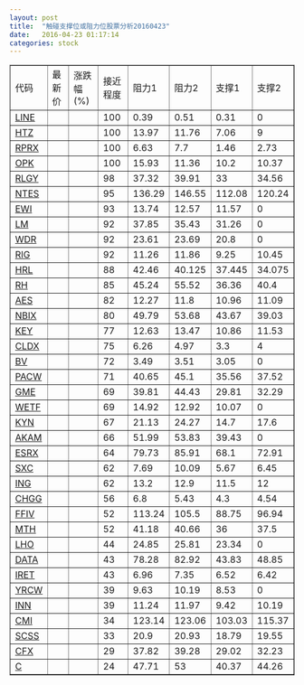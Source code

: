 ```yaml
---
layout: post
title:  "触碰支撑位或阻力位股票分析20160423"
date:   2016-04-23 01:17:14
categories: stock
---
```

<script type="text/javascript">
var stockList = []
stockList.push('gb_line');
stockList.push('gb_htz');
stockList.push('gb_rprx');
stockList.push('gb_opk');
stockList.push('gb_rlgy');
stockList.push('gb_ntes');
stockList.push('gb_ewi');
stockList.push('gb_lm');
stockList.push('gb_wdr');
stockList.push('gb_rig');
stockList.push('gb_hrl');
stockList.push('gb_rh');
stockList.push('gb_aes');
stockList.push('gb_nbix');
stockList.push('gb_key');
stockList.push('gb_cldx');
stockList.push('gb_bv');
stockList.push('gb_pacw');
stockList.push('gb_gme');
stockList.push('gb_wetf');
stockList.push('gb_kyn');
stockList.push('gb_akam');
stockList.push('gb_esrx');
stockList.push('gb_sxc');
stockList.push('gb_ing');
stockList.push('gb_chgg');
stockList.push('gb_ffiv');
stockList.push('gb_mth');
stockList.push('gb_lho');
stockList.push('gb_data');
stockList.push('gb_iret');
stockList.push('gb_yrcw');
stockList.push('gb_inn');
stockList.push('gb_cmi');
stockList.push('gb_scss');
stockList.push('gb_cfx');
stockList.push('gb_c');
</script>
<table border="1">
 <tr>
 <td>代码</td>
 <td>最新价</td>
 <td>涨跌幅(%)</td>
 <td>接近程度</td>
 <td>阻力1</td>
 <td>阻力2</td>
 <td>支撑1</td>
 <td>支撑2</td>
</tr>
  <tr id="line" class="red">
  <td><a href="http://stock.finance.sina.com.cn/usstock/quotes/LINE.html" target="_blank">LINE</a></td><td></td><td></td><td>100</td><td>0.39</td><td>0.51</td><td>0.31</td><td>0</td></tr>
  <tr id="htz" class="green">
  <td><a href="http://stock.finance.sina.com.cn/usstock/quotes/HTZ.html" target="_blank">HTZ</a></td><td></td><td></td><td>100</td><td>13.97</td><td>11.76</td><td>7.06</td><td>9</td></tr>
  <tr id="rprx" class="green">
  <td><a href="http://stock.finance.sina.com.cn/usstock/quotes/RPRX.html" target="_blank">RPRX</a></td><td></td><td></td><td>100</td><td>6.63</td><td>7.7</td><td>1.46</td><td>2.73</td></tr>
  <tr id="opk" class="red">
  <td><a href="http://stock.finance.sina.com.cn/usstock/quotes/OPK.html" target="_blank">OPK</a></td><td></td><td></td><td>100</td><td>15.93</td><td>11.36</td><td>10.2</td><td>10.37</td></tr>
  <tr id="rlgy" class="red">
  <td><a href="http://stock.finance.sina.com.cn/usstock/quotes/RLGY.html" target="_blank">RLGY</a></td><td></td><td></td><td>98</td><td>37.32</td><td>39.91</td><td>33</td><td>34.56</td></tr>
  <tr id="ntes" class="red">
  <td><a href="http://stock.finance.sina.com.cn/usstock/quotes/NTES.html" target="_blank">NTES</a></td><td></td><td></td><td>95</td><td>136.29</td><td>146.55</td><td>112.08</td><td>120.24</td></tr>
  <tr id="ewi" class="red">
  <td><a href="http://stock.finance.sina.com.cn/usstock/quotes/EWI.html" target="_blank">EWI</a></td><td></td><td></td><td>93</td><td>13.74</td><td>12.57</td><td>11.57</td><td>0</td></tr>
  <tr id="lm" class="red">
  <td><a href="http://stock.finance.sina.com.cn/usstock/quotes/LM.html" target="_blank">LM</a></td><td></td><td></td><td>92</td><td>37.85</td><td>35.43</td><td>31.26</td><td>0</td></tr>
  <tr id="wdr" class="red">
  <td><a href="http://stock.finance.sina.com.cn/usstock/quotes/WDR.html" target="_blank">WDR</a></td><td></td><td></td><td>92</td><td>23.61</td><td>23.69</td><td>20.8</td><td>0</td></tr>
  <tr id="rig" class="red">
  <td><a href="http://stock.finance.sina.com.cn/usstock/quotes/RIG.html" target="_blank">RIG</a></td><td></td><td></td><td>92</td><td>11.26</td><td>11.86</td><td>9.25</td><td>10.45</td></tr>
  <tr id="hrl" class="green">
  <td><a href="http://stock.finance.sina.com.cn/usstock/quotes/HRL.html" target="_blank">HRL</a></td><td></td><td></td><td>88</td><td>42.46</td><td>40.125</td><td>37.445</td><td>34.075</td></tr>
  <tr id="rh" class="red">
  <td><a href="http://stock.finance.sina.com.cn/usstock/quotes/RH.html" target="_blank">RH</a></td><td></td><td></td><td>85</td><td>45.24</td><td>55.52</td><td>36.36</td><td>40.4</td></tr>
  <tr id="aes" class="green">
  <td><a href="http://stock.finance.sina.com.cn/usstock/quotes/AES.html" target="_blank">AES</a></td><td></td><td></td><td>82</td><td>12.27</td><td>11.8</td><td>10.96</td><td>11.09</td></tr>
  <tr id="nbix" class="red">
  <td><a href="http://stock.finance.sina.com.cn/usstock/quotes/NBIX.html" target="_blank">NBIX</a></td><td></td><td></td><td>80</td><td>49.79</td><td>53.68</td><td>43.67</td><td>39.03</td></tr>
  <tr id="key" class="red">
  <td><a href="http://stock.finance.sina.com.cn/usstock/quotes/KEY.html" target="_blank">KEY</a></td><td></td><td></td><td>77</td><td>12.63</td><td>13.47</td><td>10.86</td><td>11.53</td></tr>
  <tr id="cldx" class="green">
  <td><a href="http://stock.finance.sina.com.cn/usstock/quotes/CLDX.html" target="_blank">CLDX</a></td><td></td><td></td><td>75</td><td>6.26</td><td>4.97</td><td>3.3</td><td>4</td></tr>
  <tr id="bv" class="red">
  <td><a href="http://stock.finance.sina.com.cn/usstock/quotes/BV.html" target="_blank">BV</a></td><td></td><td></td><td>72</td><td>3.49</td><td>3.51</td><td>3.05</td><td>0</td></tr>
  <tr id="pacw" class="red">
  <td><a href="http://stock.finance.sina.com.cn/usstock/quotes/PACW.html" target="_blank">PACW</a></td><td></td><td></td><td>71</td><td>40.65</td><td>45.1</td><td>35.56</td><td>37.52</td></tr>
  <tr id="gme" class="green">
  <td><a href="http://stock.finance.sina.com.cn/usstock/quotes/GME.html" target="_blank">GME</a></td><td></td><td></td><td>69</td><td>39.81</td><td>44.43</td><td>29.81</td><td>32.29</td></tr>
  <tr id="wetf" class="red">
  <td><a href="http://stock.finance.sina.com.cn/usstock/quotes/WETF.html" target="_blank">WETF</a></td><td></td><td></td><td>69</td><td>14.92</td><td>12.92</td><td>10.07</td><td>0</td></tr>
  <tr id="kyn" class="green">
  <td><a href="http://stock.finance.sina.com.cn/usstock/quotes/KYN.html" target="_blank">KYN</a></td><td></td><td></td><td>67</td><td>21.13</td><td>24.27</td><td>14.7</td><td>17.6</td></tr>
  <tr id="akam" class="red">
  <td><a href="http://stock.finance.sina.com.cn/usstock/quotes/AKAM.html" target="_blank">AKAM</a></td><td></td><td></td><td>66</td><td>51.99</td><td>53.83</td><td>39.43</td><td>0</td></tr>
  <tr id="esrx" class="green">
  <td><a href="http://stock.finance.sina.com.cn/usstock/quotes/ESRX.html" target="_blank">ESRX</a></td><td></td><td></td><td>64</td><td>79.73</td><td>85.91</td><td>68.1</td><td>72.91</td></tr>
  <tr id="sxc" class="red">
  <td><a href="http://stock.finance.sina.com.cn/usstock/quotes/SXC.html" target="_blank">SXC</a></td><td></td><td></td><td>62</td><td>7.69</td><td>10.09</td><td>5.67</td><td>6.45</td></tr>
  <tr id="ing" class="red">
  <td><a href="http://stock.finance.sina.com.cn/usstock/quotes/ING.html" target="_blank">ING</a></td><td></td><td></td><td>62</td><td>13.2</td><td>12.9</td><td>11.5</td><td>12</td></tr>
  <tr id="chgg" class="green">
  <td><a href="http://stock.finance.sina.com.cn/usstock/quotes/CHGG.html" target="_blank">CHGG</a></td><td></td><td></td><td>56</td><td>6.8</td><td>5.43</td><td>4.3</td><td>4.54</td></tr>
  <tr id="ffiv" class="red">
  <td><a href="http://stock.finance.sina.com.cn/usstock/quotes/FFIV.html" target="_blank">FFIV</a></td><td></td><td></td><td>52</td><td>113.24</td><td>105.5</td><td>88.75</td><td>96.94</td></tr>
  <tr id="mth" class="green">
  <td><a href="http://stock.finance.sina.com.cn/usstock/quotes/MTH.html" target="_blank">MTH</a></td><td></td><td></td><td>52</td><td>41.18</td><td>40.66</td><td>36</td><td>37.5</td></tr>
  <tr id="lho" class="red">
  <td><a href="http://stock.finance.sina.com.cn/usstock/quotes/LHO.html" target="_blank">LHO</a></td><td></td><td></td><td>44</td><td>24.85</td><td>25.81</td><td>23.34</td><td>0</td></tr>
  <tr id="data" class="green">
  <td><a href="http://stock.finance.sina.com.cn/usstock/quotes/DATA.html" target="_blank">DATA</a></td><td></td><td></td><td>43</td><td>78.28</td><td>82.92</td><td>43.83</td><td>48.85</td></tr>
  <tr id="iret" class="red">
  <td><a href="http://stock.finance.sina.com.cn/usstock/quotes/IRET.html" target="_blank">IRET</a></td><td></td><td></td><td>43</td><td>6.96</td><td>7.35</td><td>6.52</td><td>6.42</td></tr>
  <tr id="yrcw" class="red">
  <td><a href="http://stock.finance.sina.com.cn/usstock/quotes/YRCW.html" target="_blank">YRCW</a></td><td></td><td></td><td>39</td><td>9.63</td><td>10.19</td><td>8.53</td><td>0</td></tr>
  <tr id="inn" class="red">
  <td><a href="http://stock.finance.sina.com.cn/usstock/quotes/INN.html" target="_blank">INN</a></td><td></td><td></td><td>39</td><td>11.24</td><td>11.97</td><td>9.42</td><td>10.19</td></tr>
  <tr id="cmi" class="green">
  <td><a href="http://stock.finance.sina.com.cn/usstock/quotes/CMI.html" target="_blank">CMI</a></td><td></td><td></td><td>34</td><td>123.14</td><td>123.06</td><td>103.03</td><td>115.37</td></tr>
  <tr id="scss" class="red">
  <td><a href="http://stock.finance.sina.com.cn/usstock/quotes/SCSS.html" target="_blank">SCSS</a></td><td></td><td></td><td>33</td><td>20.9</td><td>20.93</td><td>18.79</td><td>19.55</td></tr>
  <tr id="cfx" class="green">
  <td><a href="http://stock.finance.sina.com.cn/usstock/quotes/CFX.html" target="_blank">CFX</a></td><td></td><td></td><td>29</td><td>37.82</td><td>39.28</td><td>29.02</td><td>32.23</td></tr>
  <tr id="c" class="red">
  <td><a href="http://stock.finance.sina.com.cn/usstock/quotes/C.html" target="_blank">C</a></td><td></td><td></td><td>24</td><td>47.71</td><td>53</td><td>40.37</td><td>44.26</td></tr>
</table>
